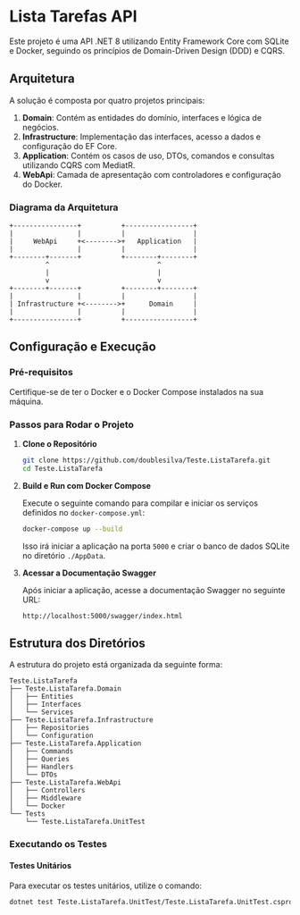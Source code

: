 # Lista Tarefas API

Este projeto é uma API .NET 8 utilizando Entity Framework Core com SQLite e Docker, seguindo os princípios de Domain-Driven Design (DDD) e CQRS.

## Arquitetura

A solução é composta por quatro projetos principais:

1. **Domain**: Contém as entidades do domínio, interfaces e lógica de negócios.
2. **Infrastructure**: Implementação das interfaces, acesso a dados e configuração do EF Core.
3. **Application**: Contém os casos de uso, DTOs, comandos e consultas utilizando CQRS com MediatR.
4. **WebApi**: Camada de apresentação com controladores e configuração do Docker.

### Diagrama da Arquitetura

```plaintext
+----------------+          +-----------------+
|                |          |                 |
|     WebApi     +<-------->+   Application   |
|                |          |                 |
+--------+-------+          +--------+--------+
         ^                           ^
         |                           |
         v                           v
+--------+-------+          +--------+--------+
|                |          |                 |
| Infrastructure +<-------->+      Domain     |
|                |          |                 |
+----------------+          +-----------------+
```

## Configuração e Execução

### Pré-requisitos

Certifique-se de ter o Docker e o Docker Compose instalados na sua máquina.

### Passos para Rodar o Projeto

1. **Clone o Repositório**

   ```bash
   git clone https://github.com/doublesilva/Teste.ListaTarefa.git
   cd Teste.ListaTarefa
   ```

2. **Build e Run com Docker Compose**

   Execute o seguinte comando para compilar e iniciar os serviços definidos no `docker-compose.yml`:

   ```bash
   docker-compose up --build
   ```

   Isso irá iniciar a aplicação na porta `5000` e criar o banco de dados SQLite no diretório `./AppData`.

3. **Acessar a Documentação Swagger**

   Após iniciar a aplicação, acesse a documentação Swagger no seguinte URL:

   ```url
   http://localhost:5000/swagger/index.html
   ```

## Estrutura dos Diretórios

A estrutura do projeto está organizada da seguinte forma:

```plaintext
Teste.ListaTarefa
├── Teste.ListaTarefa.Domain
│   ├── Entities
│   ├── Interfaces
│   └── Services
├── Teste.ListaTarefa.Infrastructure
│   ├── Repositories
│   └── Configuration
├── Teste.ListaTarefa.Application
│   ├── Commands
│   ├── Queries
│   ├── Handlers
│   └── DTOs
├── Teste.ListaTarefa.WebApi
│   ├── Controllers
│   ├── Middleware
│   └── Docker
└── Tests
    └── Teste.ListaTarefa.UnitTest
```

### Executando os Testes

#### Testes Unitários

Para executar os testes unitários, utilize o comando:

```bash
dotnet test Teste.ListaTarefa.UnitTest/Teste.ListaTarefa.UnitTest.csproj
```
